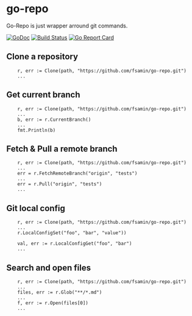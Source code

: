 # go-repo

Go-Repo is just wrapper arround git commands.

[![GoDoc](https://img.shields.io/badge/godoc-reference-blue.svg)](http://godoc.org/github.com/fsamin/go-repo) [![Build Status](https://travis-ci.org/fsamin/go-repo.svg?branch=master)](https://travis-ci.org/fsamin/go-repo) [![Go Report Card](https://goreportcard.com/badge/github.com/fsamin/go-repo)](https://goreportcard.com/report/github.com/fsamin/go-repo)

## Clone a repository

````golang
    r, err := Clone(path, "https://github.com/fsamin/go-repo.git")
    ...
````

## Get current branch
````golang
    r, err := Clone(path, "https://github.com/fsamin/go-repo.git")
    ...
    b, err := r.CurrentBranch()
    ...
    fmt.Println(b)
````

## Fetch & Pull a remote branch
````golang
    r, err := Clone(path, "https://github.com/fsamin/go-repo.git")
    ...
    err = r.FetchRemoteBranch("origin", "tests")
    ...
    err = r.Pull("origin", "tests")
    ...
````

## Git local config
````golang 
    r, err := Clone(path, "https://github.com/fsamin/go-repo.git")
    ...
	r.LocalConfigSet("foo", "bar", "value"))

    val, err := r.LocalConfigGet("foo", "bar")
    ...
````

## Search and open files
````golang 
    r, err := Clone(path, "https://github.com/fsamin/go-repo.git")
    ...
	files, err := r.Glob("**/*.md")
	...
    f, err := r.Open(files[0])
    ...
````
